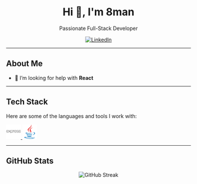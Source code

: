 <h1 align="center">Hi 👋, I'm 8man</h1>
<p align="center">Passionate Full-Stack Developer</p>

<p align="center">
  <a href="https://linkedin.com/in/himanshu-sangwan08" target="_blank">
    <img src="https://raw.githubusercontent.com/rahuldkjain/github-profile-readme-generator/master/src/images/icons/Social/linked-in-alt.svg" alt="LinkedIn" height="30" width="40" />
  </a>
</p>

---
<!--<p align="left"> <img src="https://komarev.com/ghpvc/?username=himanshu8443&label=Profile%20views&color=0e75b6&style=flat" alt="himanshu8443" /> </p>-->

## About Me


- 🤝 I’m looking for help with **React**


---

## Tech Stack

Here are some of the languages and tools I work with:

<p align="left">
  <a href="https://expressjs.com" target="_blank" rel="noreferrer">
    <img src="https://raw.githubusercontent.com/devicons/devicon/master/icons/express/express-original-wordmark.svg" alt="Express" width="40" height="40"/>
  </a>
  <a href="https://www.java.com" target="_blank" rel="noreferrer">
    <img src="https://raw.githubusercontent.com/devicons/devicon/master/icons/java/java-original.svg" alt="Java" width="40" height="40"/>
  </a>
  <!-- Add more icons for your tech stack -->
</p>

---



## GitHub Stats

<p align="center">
  <img src="https://github-readme-streak-stats.herokuapp.com/?user=himanshu8443" alt="GitHub Streak" />
</p>
